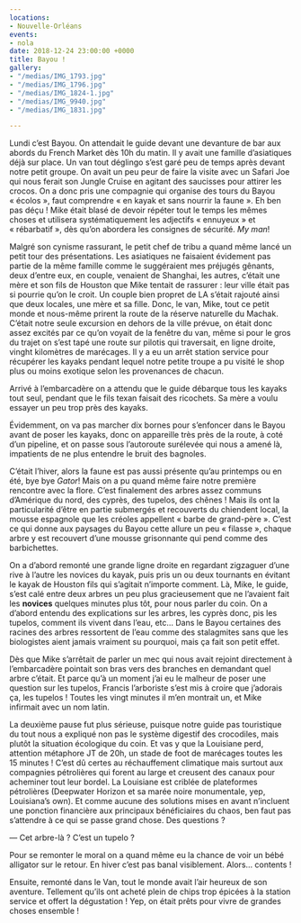 ```yaml
---
locations:
- Nouvelle-Orléans
events:
- nola
date: 2018-12-24 23:00:00 +0000
title: Bayou !
gallery:
- "/medias/IMG_1793.jpg"
- "/medias/IMG_1796.jpg"
- "/medias/IMG_1824-1.jpg"
- "/medias/IMG_9940.jpg"
- "/medias/IMG_1831.jpg"

---
```

Lundi c’est Bayou. On attendait le guide devant une devanture de bar aux abords du French Market dès 10h du matin. Il y avait une famille d’asiatiques déjà sur place.
Un van tout déglingo s’est garé peu de temps après devant notre petit groupe.
On avait un peu peur de faire la visite avec un Safari Joe qui nous ferait son Jungle Cruise en agitant des saucisses pour attirer les crocos. On a donc pris une compagnie qui organise des tours du Bayou « écolos », faut comprendre « en kayak et sans nourrir la faune ». Eh ben pas déçu ! Mike était blasé de devoir répéter tout le temps les mêmes choses et utilisera systématiquement les adjectifs « ennuyeux » et « rébarbatif », dès qu’on abordera les consignes de sécurité. _My man_!

Malgré son cynisme rassurant, le petit chef de tribu a quand même lancé un petit tour des présentations. Les asiatiques ne faisaient évidement pas partie de la même famille comme le suggéraient mes préjugés gênants, deux d’entre eux, en couple, venaient de Shanghai, les autres, c’était une mère et son fils de Houston que Mike tentait de rassurer : leur ville était pas si pourrie qu’on le croit. Un couple bien propret de LA s’était rajouté ainsi que deux locales, une mère et sa fille.
Donc, le van, Mike, tout ce petit monde et nous-même prirent la route de la réserve naturelle du Machak. C’était notre seule excursion en dehors de la ville prévue, on était donc assez excités par ce qu’on voyait de la fenêtre du van, même si pour le gros du trajet on s’est tapé une route sur pilotis qui traversait, en ligne droite, vinght kilomètres de marécages. Il y a eu un arrêt station service pour récupérer les kayaks pendant lequel notre petite troupe a pu visité le shop plus ou moins exotique selon les provenances de chacun.

Arrivé à l’embarcadère on a attendu que le guide débarque tous les kayaks tout seul, pendant que le fils texan faisait des ricochets. Sa mère a voulu essayer un peu trop près des kayaks.

Évidemment, on va pas marcher dix bornes pour s’enfoncer dans le Bayou avant de poser les kayaks, donc on appareille très près de la route, à coté d’un pipeline, et on passe sous l’autoroute surélevée qui nous a amené là, impatients de ne plus entendre le bruit des bagnoles.

C’était l’hiver, alors la faune est pas aussi présente qu’au printemps ou en été, bye bye _Gator_!
Mais on a pu quand même faire notre première rencontre avec la flore. C’est finalement des arbres assez communs d’Amérique du nord, des cyprès, des tupelos, des chênes !
Mais ils ont la particularité d’être en partie submergés et recouverts du chiendent local, la mousse espagnole que les créoles appellent « barbe de grand-père ».
C’est ce qui donne aux paysages du Bayou cette allure un peu « filasse », chaque arbre y est recouvert d’une mousse grisonnante qui pend comme des barbichettes.

On a d’abord remonté une grande ligne droite en regardant zigzaguer d’une rive à l’autre les novices du kayak, puis pris un ou deux tournants en évitant le kayak de Houston fils qui s’agitait n’importe comment.
Là, Mike, le guide, s’est calé entre deux arbres un peu plus gracieusement que ne l’avaient fait les **novices** quelques minutes plus tôt, pour nous parler du coin. On a d’abord entendu des explications sur les arbres, les cyprès donc, pis les tupelos, comment ils vivent dans l’eau, etc… Dans le Bayou certaines des racines des arbres ressortent de l’eau comme des stalagmites sans que les biologistes aient jamais vraiment su pourquoi, mais ça fait son petit effet.

Dès que Mike s’arrêtait de parler un mec qui nous avait rejoint directement à l’embarcadère pointait son bras vers des branches en demandant quel arbre c’était. Et parce qu’à un moment j’ai eu le malheur de poser une question sur les tupelos, Francis l’arboriste s’est mis à croire que j’adorais ça, les tupelos ! Toutes les vingt minutes il m’en montrait un, et Mike infirmait avec un nom latin.

La deuxième pause fut plus sérieuse, puisque notre guide pas touristique du tout nous a expliqué non pas le système digestif des crocodiles, mais plutôt la situation écologique du coin.
Et vas y que la Louisiane perd, attention métaphore JT de 20h, un stade de foot de marécages toutes les 15 minutes !
C’est dû certes au réchauffement climatique mais surtout aux compagnies pétrolières qui forent au large et creusent des canaux pour acheminer tout leur bordel. La Louisiane est criblée de plateformes pétrolières (Deepwater Horizon et sa marée noire monumentale, yep, Louisiana’s own). Et comme aucune des solutions mises en avant n’incluent une ponction financière aux principaux bénéficiaires du chaos, ben faut pas s’attendre à ce qui se passe grand chose. Des questions ?

— Cet arbre-là ? C’est un tupelo ?

Pour se remonter le moral on a quand même eu la chance de voir un bébé alligator sur le retour. En hiver c’est pas banal visiblement. Alors… contents !

Ensuite, remonté dans le Van, tout le monde avait l’air heureux de son aventure. Tellement qu’ils ont acheté plein de chips trop épicées à la station service et offert la dégustation ! Yep, on était prêts pour vivre de grandes choses ensemble !